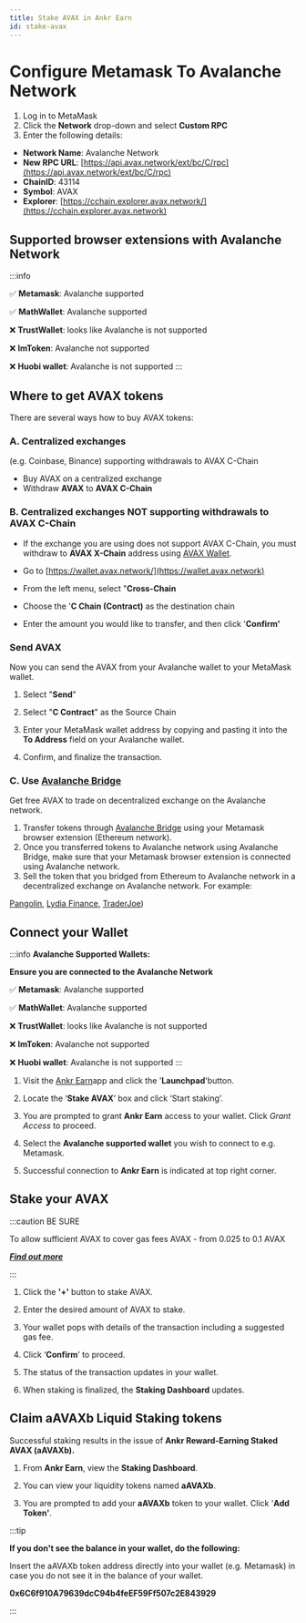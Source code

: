 ```yaml
---
title: Stake AVAX in Ankr Earn
id: stake-avax
---
```


# Configure Metamask To Avalanche Network

1. Log in to MetaMask 
2. Click the **Network** drop-down and select **Custom RPC**
3. Enter the following details:
* **Network Name**: Avalanche Network
* **New RPC URL**: [https://api.avax.network/ext/bc/C/rpc](https://api.avax.network/ext/bc/C/rpc)
* **ChainID**: 43114
* **Symbol**: AVAX
* **Explorer**: [https://cchain.explorer.avax.network/](https://cchain.explorer.avax.network)

## Supported browser extensions with Avalanche Network

:::info

:white_check_mark: **Metamask**: Avalanche supported

:white_check_mark: **MathWallet**: Avalanche supported

:x: **TrustWallet**: looks like Avalanche is not supported

:x: **ImToken**: Avalanche not supported

:x: **Huobi wallet**: Avalanche is not supported
:::

## Where to get AVAX tokens

There are several ways how to buy AVAX tokens:

### A. Centralized exchanges 
(e.g. Coinbase, Binance) supporting withdrawals to AVAX C-Chain

* Buy AVAX on a centralized exchange
* Withdraw **AVAX** to **AVAX C-Chain**

### B. Centralized exchanges NOT supporting withdrawals to AVAX C-Chain

* If the exchange you are using does not support AVAX C-Chain, you must withdraw to **AVAX X-Chain** address using [AVAX Wallet](https://wallet.avax.network).

* Go to [https://wallet.avax.network/](https://wallet.avax.network)

* From the left menu, select "**Cross-Chain**

* Choose the '**C Chain (Contract)** as the destination chain

* Enter the amount you would like to transfer, and then click '**Confirm'**

### Send AVAX

Now you can send the AVAX from your Avalanche wallet to your MetaMask wallet.

1. Select "**Send**"

2. Select "**C Contract**" as the Source Chain

3. Enter your MetaMask wallet address by copying and pasting it into the **To Address** field on your Avalanche wallet.

4. Confirm, and finalize the transaction.

### C. Use [**Avalanche Bridge**](https://bridge.avax.network/login) 

Get free AVAX to trade on decentralized exchange on the Avalanche network.

1. Transfer tokens through [Avalanche Bridge](https://bridge.avax.network/login) using your Metamask browser extension (Ethereum network).
2. Once you transferred tokens to Avalanche network using Avalanche Bridge, make sure that your Metamask browser extension is connected using Avalanche network.
3. Sell the token that you bridged from Ethereum to Avalanche network in a decentralized exchange on Avalanche network. For example:

[Pangolin](https://pangolin.exchange), 
[Lydia Finance](https://www.lydia.finance), 
[TraderJoe](https://www.traderjoexyz.com/#/home))

## Connect your Wallet

:::info **Avalanche Supported Wallets:**

**Ensure you are connected to the Avalanche Network**

:white_check_mark: **Metamask**: Avalanche supported

:white_check_mark: **MathWallet**: Avalanche supported

:x: **TrustWallet**: looks like Avalanche is not supported

:x: **ImToken**: Avalanche not supported

:x: **Huobi wallet**: Avalanche is not supported
:::

1. Visit the [Ankr Earn](https://stakefi.Ankr.com)app and click the '**Launchpad**'button.

2. Locate the ‘**Stake AVAX**’ box and click ‘Start staking’.

3. You are prompted to grant **Ankr Earn** access to your wallet. Click *Grant Access* to proceed.

4. Select the **Avalanche supported wallet** you wish to connect to e.g. Metamask.

5. Successful connection to **Ankr Earn** is indicated at top right corner.


## Stake your AVAX

:::caution BE SURE

To allow sufficient AVAX to cover gas fees AVAX - from 0.025 to 0.1 AVAX 

[_**Find out more**_](https://docs.avax.network/learn/platform-overview/transaction-fees)

:::

1. Click the **'+'** button to stake AVAX.

2. Enter the desired amount of AVAX to stake.

3. Your wallet pops with details of the transaction including a suggested gas fee.

4. Click ‘**Confirm**’ to proceed.

5. The status of the transaction updates in your wallet.

6. When staking is finalized, the **Staking Dashboard** updates.


## Claim aAVAXb Liquid Staking tokens

Successful staking results in the issue of **Ankr Reward-Earning Staked AVAX (aAVAXb).**

1. From **Ankr Earn**, view the **Staking Dashboard**. 

2. You can view your liquidity tokens named **aAVAXb**. 

3. You are prompted to add your **aAVAXb** token to your wallet. Click '**Add Token'**.

:::tip

**If you don't see the balance in your wallet, do the following:**

Insert the aAVAXb token address directly into your wallet (e.g. Metamask) in case you do not see it in the balance of your wallet.

**0x6C6f910A79639dcC94b4feEF59Ff507c2E843929**

:::
